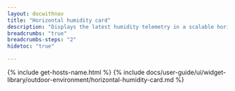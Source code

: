 ```yaml
---
layout: docwithnav
title: "Horizontal humidity card"
description: "Displays the latest humidity telemetry in a scalable horizontal layout."
breadcrumbs: "true"
breadcrumbs-steps: "2"
hidetoc: "true"

---
```

{% include get-hosts-name.html %}
{% include docs/user-guide/ui/widget-library/outdoor-environment/horizontal-humidity-card.md %}
